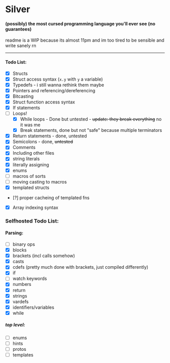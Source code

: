 # Silver  
#### (possibly) the most cursed programming language you'll ever see (no guarantees)  
readme is a WIP because its almost 11pm and im too tired to be sensible and write sanely rn

---

#### Todo List:
- [X] Structs
- [X] Struct access syntax (`x.y` with `y` a variable)
- [X] Typedefs - i still wanna rethink them maybe
- [X] Pointers and referencing/dereferencing
- [X] Bitcasting
- [X] Struct function access syntax
- [X] If statements
- [ ] Loops!
  - [X] While loops - Done but untested - ~~update: they break everything~~ no it was me
  - [X] Break statements, done but not "safe" because multiple terminators
- [X] Return statements - done, untested
- [X] Semicolons - done, ~~untested~~
- [X] Comments
- [X] Including other files
- [X] string literals
- [X] literally assigning
- [X] enums
- [ ] macros of sorts
- [ ] moving casting to macros
- [X] templated structs
- [?] proper cacheing of templated fns
- [X] Array indexing syntax

### Selfhosted Todo List:
#### Parsing:
- [ ] binary ops
- [X] blocks
- [X] brackets (incl calls somehow)
- [X] casts
- [X] cdefs (pretty much done with brackets, just compiled differently)
- [X] if
- [ ] watch keywords
- [X] numbers
- [X] return
- [X] strings
- [X] vardefs
- [X] identifiers/variables
- [X] while
##### top level:
- [ ] enums
- [ ] hints
- [ ] protos
- [ ] templates
